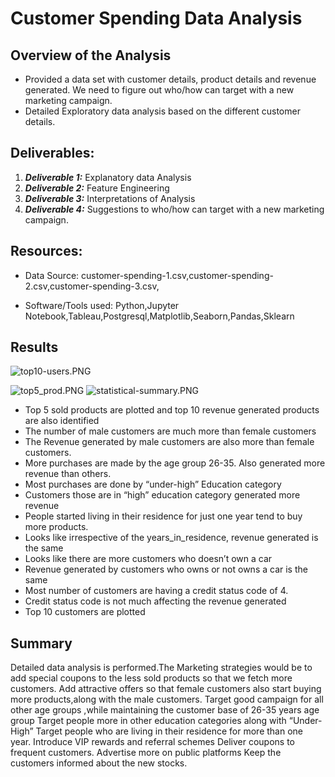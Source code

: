 # Customer Spending Data Analysis

## Overview of the Analysis

* Provided a data set with customer details, product details and revenue generated. We need to figure out who/how can target with a new marketing campaign.
* Detailed Exploratory data analysis based on the different customer details.

## Deliverables:


1. ***Deliverable 1:*** Explanatory data Analysis
2. ***Deliverable 2:*** Feature Engineering
3. ***Deliverable 3:*** Interpretations of Analysis
4. ***Deliverable 4:*** Suggestions to who/how can target with a new marketing campaign.


## Resources:

* Data Source: customer-spending-1.csv,customer-spending-2.csv,customer-spending-3.csv,

* Software/Tools used: Python,Jupyter Notebook,Tableau,Postgresql,Matplotlib,Seaborn,Pandas,Sklearn

## Results 

![top10-users.PNG](https://github.com/Praveeja-Sasidharan-Suni/Customer-Spending-Data-Analysis/blob/main/Images/top10-users.PNG?raw=true)

![top5_prod.PNG](https://github.com/Praveeja-Sasidharan-Suni/Customer-Spending-Data-Analysis/blob/main/Images/top5_prod.PNG?raw=true)
![statistical-summary.PNG](https://github.com/Praveeja-Sasidharan-Suni/Customer-Spending-Data-Analysis/blob/main/Images/statistical-summary.PNG?raw=true)

* Top 5 sold products are plotted and top 10 revenue generated products are also identified
* The number of male customers are much more than female customers
* The Revenue generated by male customers are also more than female customers.
* More purchases are made by the age group 26-35. Also generated more revenue than others.
* Most purchases are done by “under-high” Education category
* Customers those are in “high” education category generated more revenue
* People started living in their residence for just one year tend to buy more products. 
* Looks like irrespective of the years_in_residence, revenue generated is the same
* Looks like there are more customers who doesn’t own a car
* Revenue generated by customers who owns or not owns a car is the same
* Most number of customers are having a credit status code of 4. 
* Credit status code is not much affecting the revenue generated
* Top 10 customers are plotted

## Summary

Detailed data analysis is performed.The Marketing strategies would be to 
add special coupons to the less sold products so that we fetch more customers.
Add attractive offers so that female customers also start buying more products,along with the male customers.
Target good campaign for all other age groups ,while maintaining the customer base of 26-35 years age group
Target people more in other education categories along with “Under-High”
Target people who are living in their residence for more than one year.
Introduce VIP rewards and referral schemes
Deliver coupons to  frequent customers.
Advertise more on public platforms
Keep the customers informed about the new stocks.






